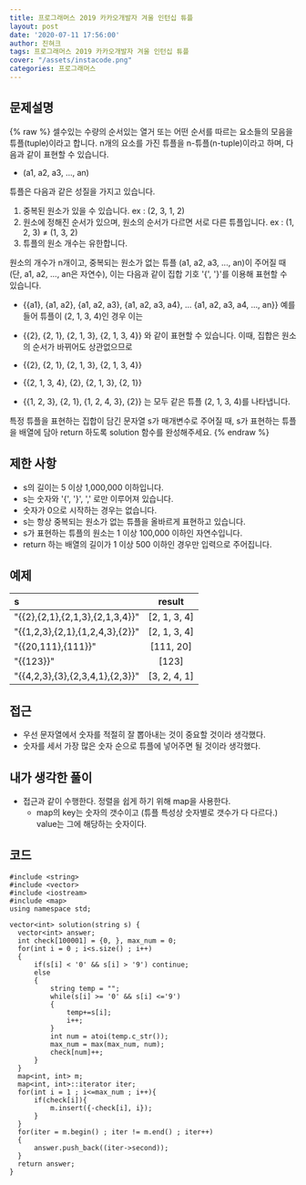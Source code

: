 ```yaml
---
title: 프로그래머스 2019 카카오개발자 겨울 인턴십 튜플
layout: post
date: '2020-07-11 17:56:00'
author: 진혀크
tags: 프로그래머스 2019 카카오개발자 겨울 인턴십 튜플
cover: "/assets/instacode.png"
categories: 프로그래머스
---
```


## 문제설명
{% raw %}
셀수있는 수량의 순서있는 열거 또는 어떤 순서를 따르는 요소들의 모음을 튜플(tuple)이라고 합니다. n개의 요소를 가진 튜플을 n-튜플(n-tuple)이라고 하며, 다음과 같이 표현할 수 있습니다.

* (a1, a2, a3, ..., an)

튜플은 다음과 같은 성질을 가지고 있습니다.

1. 중복된 원소가 있을 수 있습니다. ex : (2, 3, 1, 2)
2. 원소에 정해진 순서가 있으며, 원소의 순서가 다르면 서로 다른 튜플입니다. ex : (1, 2, 3) ≠ (1, 3, 2)
3. 튜플의 원소 개수는 유한합니다.

원소의 개수가 n개이고, 중복되는 원소가 없는 튜플 (a1, a2, a3, ..., an)이 주어질 때(단, a1, a2, ..., an은 자연수), 이는 다음과 같이 집합 기호 '{', '}'를 이용해 표현할 수 있습니다.

* {{a1}, {a1, a2}, {a1, a2, a3}, {a1, a2, a3, a4}, ... {a1, a2, a3, a4, ..., an}}
예를 들어 튜플이 (2, 1, 3, 4)인 경우 이는

* {{2}, {2, 1}, {2, 1, 3}, {2, 1, 3, 4}}
와 같이 표현할 수 있습니다. 이때, 집합은 원소의 순서가 바뀌어도 상관없으므로

* {{2}, {2, 1}, {2, 1, 3}, {2, 1, 3, 4}}
* {{2, 1, 3, 4}, {2}, {2, 1, 3}, {2, 1}}
* {{1, 2, 3}, {2, 1}, {1, 2, 4, 3}, {2}}
는 모두 같은 튜플 (2, 1, 3, 4)를 나타냅니다.

특정 튜플을 표현하는 집합이 담긴 문자열 s가 매개변수로 주어질 때, s가 표현하는 튜플을 배열에 담아 return 하도록 solution 함수를 완성해주세요.
{% endraw %}
## 제한 사항
* s의 길이는 5 이상 1,000,000 이하입니다.
* s는 숫자와 '{', '}', ',' 로만 이루어져 있습니다.
* 숫자가 0으로 시작하는 경우는 없습니다.
* s는 항상 중복되는 원소가 없는 튜플을 올바르게 표현하고 있습니다.
* s가 표현하는 튜플의 원소는 1 이상 100,000 이하인 자연수입니다.
* return 하는 배열의 길이가 1 이상 500 이하인 경우만 입력으로 주어집니다.

## 예제

|s|result|
|:--------------|:-------:|
|"{{2},{2,1},{2,1,3},{2,1,3,4}}"|[2, 1, 3, 4]|
|"{{1,2,3},{2,1},{1,2,4,3},{2}}"|[2, 1, 3, 4]|
|"{{20,111},{111}}"|[111, 20]|
|"{{123}}"|[123]|
|"{{4,2,3},{3},{2,3,4,1},{2,3}}"|[3, 2, 4, 1]|

## 접근

* 우선 문자열에서 숫자를 적절히 잘 뽑아내는 것이 중요할 것이라 생각했다.
* 숫자를 세서 가장 많은 숫자 순으로 튜플에 넣어주면 될 것이라 생각했다.

## 내가 생각한 풀이

* 접근과 같이 수행한다. 정렬을 쉽게 하기 위해 map을 사용한다.
  * map의 key는 숫자의 갯수이고 (튜플 특성상 숫자별로 갯수가 다 다르다.) value는 그에 해당하는 숫자이다.

## 코드

    #include <string>
    #include <vector>
    #include <iostream>
    #include <map>
    using namespace std;

    vector<int> solution(string s) {
      vector<int> answer;
      int check[100001] = {0, }, max_num = 0;
      for(int i = 0 ; i<s.size() ; i++)
      {
          if(s[i] < '0' && s[i] > '9') continue;
          else
          {
              string temp = "";
              while(s[i] >= '0' && s[i] <='9')
              {
                  temp+=s[i];
                  i++;
              }
              int num = atoi(temp.c_str());
              max_num = max(max_num, num);
              check[num]++;
          }
      }
      map<int, int> m;
      map<int, int>::iterator iter;
      for(int i = 1 ; i<=max_num ; i++){
          if(check[i]){
              m.insert({-check[i], i});
          }
      }
      for(iter = m.begin() ; iter != m.end() ; iter++)
      {
          answer.push_back((iter->second));
      }
      return answer;
    }
